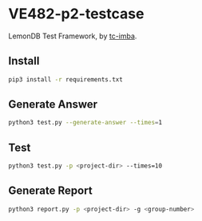 # VE482-p2-testcase

LemonDB Test Framework, by [tc-imba](https://github.com/tc-imba).

## Install

```bash
pip3 install -r requirements.txt
```

## Generate Answer

```bash
python3 test.py --generate-answer --times=1
```

## Test

```bash
python3 test.py -p <project-dir> --times=10
```

## Generate Report

```bash
python3 report.py -p <project-dir> -g <group-number>
```
